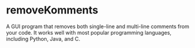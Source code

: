 # removeKomments
A GUI program that removes both single-line and multi-line comments from your code. It works well with most popular programming languages, including Python, Java, and C.

